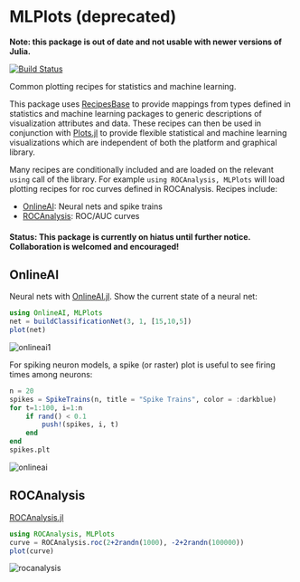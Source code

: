 # MLPlots (deprecated)

__Note: this package is out of date and not usable with newer versions of Julia.__

[![Build Status](https://travis-ci.org/JuliaML/MLPlots.jl.svg?branch=master)](https://travis-ci.org/JuliaML/MLPlots.jl)

Common plotting recipes for statistics and machine learning.

This package uses [RecipesBase](https://github.com/JuliaPlots/RecipesBase.jl) to provide mappings from types defined in
statistics and machine learning packages to generic descriptions of visualization attributes and data.  These recipes can then be used in
conjunction with [Plots.jl](https://github.com/tbreloff/Plots.jl) to provide flexible statistical and machine learning
visualizations which are independent of both the platform and graphical library.

Many recipes are conditionally included and are loaded on the relevant `using` call of the library.
For example `using ROCAnalysis, MLPlots` will load plotting recipes for roc curves defined in ROCAnalysis.  Recipes include:

- [OnlineAI](#onlineai): Neural nets and spike trains
- [ROCAnalysis](#rocanalysis): ROC/AUC curves

#### Status: This package is currently on hiatus until further notice.  Collaboration is welcomed and encouraged!

## OnlineAI

Neural nets with [OnlineAI.jl](https://github.com/tbreloff/OnlineAI.jl).  Show the current state of a neural net:

```julia
using OnlineAI, MLPlots
net = buildClassificationNet(3, 1, [15,10,5])
plot(net)
```

![onlineai1](test/refimg/onlineai1.png)

For spiking neuron models, a spike (or raster) plot is useful to see firing times among neurons:

```julia
n = 20
spikes = SpikeTrains(n, title = "Spike Trains", color = :darkblue)
for t=1:100, i=1:n
    if rand() < 0.1
        push!(spikes, i, t)
    end
end
spikes.plt
```
![onlineai](test/refimg/onlineai2.png)


## ROCAnalysis

[ROCAnalysis.jl](https://github.com/davidavdav/ROCAnalysis.jl)

```julia
using ROCAnalysis, MLPlots
curve = ROCAnalysis.roc(2+2randn(1000), -2+2randn(100000))
plot(curve)
```

![rocanalysis](test/refimg/rocanalysis.png)
